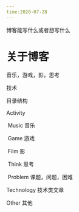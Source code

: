 ```yaml
---
time:2020-07-28
---
```


博客能写什么或者想写什么



# 关于博客



音乐，游戏，影，思考

技术



目录结构

Activity

​		Music 音乐

​		Game 游戏

​		Film 影

​		Think 思考

​					Problem 课题，问题，困难



Technology  技术类文章



Other  其他

